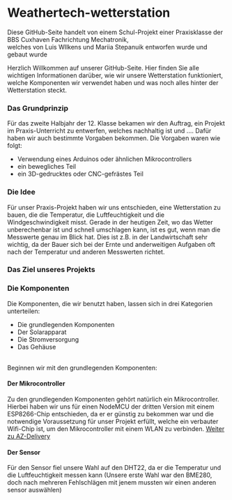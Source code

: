 # Weathertech-wetterstation
Diese GitHub-Seite handelt von einem Schul-Projekt einer Praxisklasse der BBS Cuxhaven Fachrichtung Mechatronik,<br> welches von Luis WIlkens und Mariia Stepanuik entworfen wurde und gebaut wurde

Herzlich Willkommen auf unserer GitHub-Seite. Hier finden Sie alle wichtigen Informationen darüber, wie wir unsere Wetterstation funktioniert, welche Komponenten wir verwendet haben und was noch alles hinter der Wetterstation steckt.
<br>
<h3>Das Grundprinzip</h3>
Für das zweite Halbjahr der 12. Klasse bekamen wir den Auftrag, ein Projekt im Praxis-Unterricht zu entwerfen, welches nachhaltig ist und .... Dafür haben wir auch bestimmte Vorgaben bekommen. Die Vorgaben waren wie folgt:
<ul>
  <li>Verwendung eines Arduinos oder ähnlichen Mikrocontrollers</li>
  <li>ein bewegliches Teil</li>
  <li>ein 3D-gedrucktes oder CNC-gefrästes Teil</li>
</ul>

<h3>Die Idee</h3>
Für unser Praxis-Projekt haben wir uns entschieden, eine Wetterstation zu bauen, die die Temperatur, die Luftfeuchtigkeit und die Windgeschwindigkeit misst. Gerade in der heutigen Zeit, wo das Wetter unberechenbar ist und schnell umschlagen kann, ist es gut, wenn man die Messwerte genau im Blick hat. Dies ist z.B. in der Landwirtschaft sehr wichtig, da der Bauer sich bei der Ernte und anderweitigen Aufgaben oft nach der Temperatur und anderen Messwerten richtet. 

<h3>Das Ziel unseres Projekts</h3>


<h3>Die Komponenten</h3>
Die Komponenten, die wir benutzt haben, lassen sich in drei Kategorien unterteilen:
<ul>
  <li>Die grundlegenden Komponenten</li>
  <li>Der Solarapparat</li>
  <li>Die Stromversorgung</li>
  <li>Das Gehäuse</li>
</ul>
<br>
Beginnen wir mit den grundlegenden Komponenten:<br>
<h4>Der Mikrocontroller</h4>
Zu den grundlegenden Komponenten gehört natürlich ein Mikrocontroller. Hierbei haben wir uns für einen NodeMCU der dritten Version mit einem ESP8266-Chip entschieden, da er er günstig zu bekommen war und die notwendige Voraussetzung für unser Projekt erfüllt, welche ein verbauter Wifi-Chip ist, um den Mikrocontroller mit einem WLAN zu verbinden. <a href src"https://www.az-delivery.de/products/nodemcu-lolin-v3-modul-mit-esp8266">Weiter zu AZ-Delivery</a>
<br>
<h4>Der Sensor</h4>
Für den Sensor fiel unsere Wahl auf den DHT22, da er die Temperatur und die Luftfeuchtigkeit messen kann (Unsere erste Wahl war den BME280, doch nach mehreren Fehlschlägen mit jenem mussten wir einen anderen sensor auswählen)






